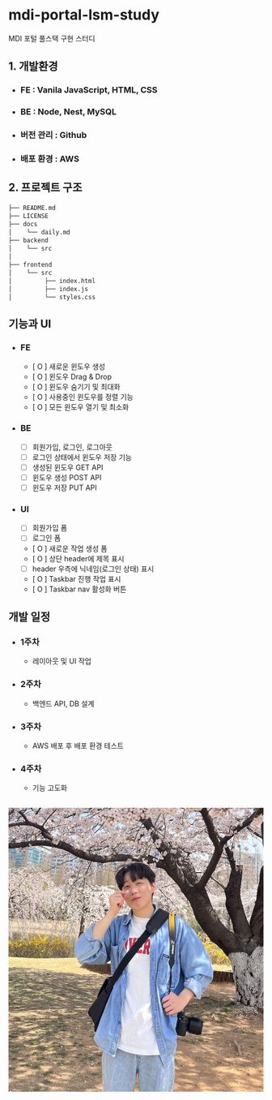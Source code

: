 # mdi-portal-lsm-study

MDI 포털 풀스택 구현 스터디

## 1. 개발환경

- ### FE : Vanila JavaScript, HTML, CSS
- ### BE : Node, Nest, MySQL
- ### 버전 관리 : Github
- ### 배포 환경 : AWS

## 2. 프로젝트 구조

```
├── README.md
├── LICENSE
├── docs
│    └── daily.md
├── backend
│    └── src
│
├── frontend
│    └── src
│         ├── index.html
│         ├── index.js
│         └── styles.css

```

## 기능과 UI

- ### FE

  - [ O ] 새로운 윈도우 생성
  - [ O ] 윈도우 Drag & Drop
  - [ O ] 윈도우 숨기기 및 최대화
  - [ O ] 사용중인 윈도우를 정렬 기능
  - [ O ] 모든 윈도우 열기 및 최소화

- ### BE

  - [ ] 회원가입, 로그인, 로그아웃
  - [ ] 로그인 상태에서 윈도우 저장 기능
  - [ ] 생성된 윈도우 GET API
  - [ ] 윈도우 생성 POST API
  - [ ] 윈도우 저장 PUT API

- ### UI
  - [ ] 회원가입 폼
  - [ ] 로그인 폼
  - [ O ] 새로운 작업 생성 폼
  - [ O ] 상단 header에 제목 표시
  - [ ] header 우측에 닉네임(로그인 상태) 표시
  - [ O ] Taskbar 진행 작업 표시
  - [ O ] Taskbar nav 활성화 버튼

## 개발 일정

- ### 1주차

  - 레이아웃 및 UI 작업

- ### 2주차

  - 백엔드 API, DB 설계

- ### 3주차

  - AWS 배포 후 배포 환경 테스트

- ### 4주차

  - 기능 고도화

##

![이수민](sumin.jpg)
